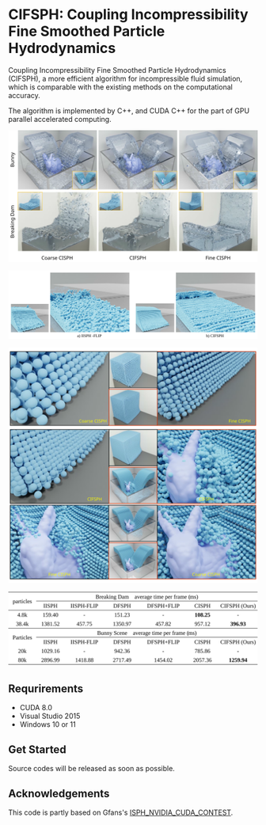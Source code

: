 # CIFSPH: Coupling Incompressibility Fine Smoothed Particle Hydrodynamics

Coupling Incompressibility Fine Smoothed Particle Hydrodynamics (CIFSPH), a more efficient algorithm for incompressible fluid simulation, which is comparable with the existing methods on the computational accuracy.

The algorithm is implemented by C++, and CUDA C++ for the part of GPU parallel accelerated computing.

![](./asserts/front2.svg)

![](./asserts/front1.svg)

![](./asserts/front3.svg)

![](./asserts/table.svg)

## Requrirements
* CUDA 8.0
* Visual Studio 2015
* Windows 10 or 11

## Get Started
Source codes will be released as soon as possible.

## Acknowledgements
This code is partly based on Gfans's [ISPH_NVIDIA_CUDA_CONTEST](https://github.com/Gfans/ISPH_NVIDIA_CUDA_CONTEST).